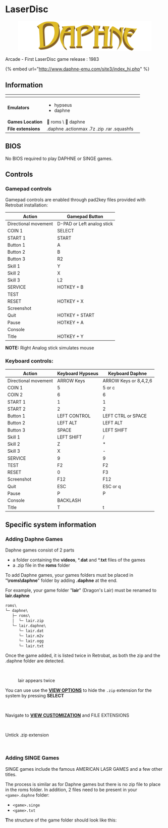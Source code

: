 # LaserDisc

<div align="left">

<figure><img src="https://raw.githubusercontent.com/fabricecaruso/es-theme-carbon/52ff37c9e265587d006945a2ba695b5a962b3a3d/art/logos/daphne.svg" alt=""><figcaption></figcaption></figure>

</div>

Arcade - First LaserDisc game release : 1983

{% embed url="http://www.daphne-emu.com/site3/index_hi.php" %}

## Information

<table data-header-hidden><thead><tr><th></th><th></th><th data-hidden></th></tr></thead><tbody><tr><td><strong>Emulators</strong></td><td><ul><li>hypseus</li><li>daphne</li></ul></td><td></td></tr><tr><td><strong>Games Location</strong></td><td><span data-gb-custom-inline data-tag="emoji" data-code="1f4c1">📁</span> roms \ <span data-gb-custom-inline data-tag="emoji" data-code="1f4c2">📂</span> daphne</td><td></td></tr><tr><td><strong>File extensions</strong></td><td>.daphne .actionmax .7z .zip .rar .squashfs</td><td></td></tr></tbody></table>

## BIOS

No BIOS required to play DAPHNE or SINGE games.

## Controls

### Gamepad controls&#x20;

Gamepad controls are enabled through pad2key files provided with Retrobat installation:

| Action               | Gamepad Button             |
| -------------------- | -------------------------- |
| Directional movement | D-PAD or Left analog stick |
| COIN 1               | SELECT                     |
| START 1              | START                      |
| Button 1             | A                          |
| Button 2             | B                          |
| Button 3             | R2                         |
| Skill 1              | Y                          |
| Skill 2              | X                          |
| Skill 3              | L2                         |
| SERVICE              | HOTKEY + B                 |
| TEST                 |                            |
| RESET                | HOTKEY + X                 |
| Screenshot           |                            |
| Quit                 | HOTKEY + START             |
| Pause                | HOTKEY + A                 |
| Console              |                            |
| Title                | HOTKEY + Y                 |

**NOTE:** Right Analog stick simulates mouse



### Keyboard controls:

| Action               | Keyboard Hypseus | Keyboard Daphne       |
| -------------------- | ---------------- | --------------------- |
| Directional movement | ARROW Keys       | ARROW Keys or 8,4,2,6 |
| COIN 1               | 5                | 5 or c                |
| COIN 2               | 6                | 6                     |
| START 1              | 1                | 1                     |
| START 2              | 2                | 2                     |
| Button 1             | LEFT CONTROL     | LEFT CTRL or SPACE    |
| Button 2             | LEFT ALT         | LEFT ALT              |
| Button 3             | SPACE            | LEFT SHIFT            |
| Skill 1              | LEFT SHIFT       | /                     |
| Skill 2              | Z                | \*                    |
| Skill 3              | X                | -                     |
| SERVICE              | 9                | 9                     |
| TEST                 | F2               | F2                    |
| RESET                | 0                | F3                    |
| Screenshot           | F12              | F12                   |
| Quit                 | ESC              | ESC or q              |
| Pause                | P                | P                     |
| Console              | BACKLASH         |                       |
| Title                | T                | t                     |

## Specific system information

### Adding Daphne Games

Daphne games consist of 2 parts

* a folder containing the **videos**, \*.**dat** and \*.**txt** files of the games
* a .zip file in the **roms** folder

To add Daphne games, your games folders must be placed in "**\roms\daphne**" folder by adding **.daphne** at the end.

For example, your game folder "**lair**" (Dragon's Lair) must be renamed to **lair.daphne**

```
roms\
└─ daphne\
   ├─ roms\
   │  └─ lair.zip
   └─ lair.daphne\
      └─ lair.dat
      └─ lair.m2v
      └─ lair.ogg
      └─ lair.txt
```

Once the game added, it is listed twice in Retrobat, as both the zip and the .daphne folder are detected.

<div align="left">

<figure><img src="https://i.imgur.com/crqriZ1.png" alt=""><figcaption><p>lair appears twice</p></figcaption></figure>

</div>

You can use use the [**VIEW OPTIONS**](../../../navigation/view-options.md) to hide the `.zip` extension for the system by pressing **SELECT**

<div align="left">

<figure><img src="https://i.imgur.com/dQngpx5.png" alt=""><figcaption></figcaption></figure>

</div>

Navigate to [**VIEW CUSTOMIZATION**](../../../navigation/view-options.md#view-options) and FILE EXTENSIONS

<div align="left">

<figure><img src="https://i.imgur.com/JT7AqDc.png" alt=""><figcaption></figcaption></figure>

</div>

Untick .zip extension

<div align="left">

<figure><img src="https://i.imgur.com/B38zdIa.png" alt=""><figcaption></figcaption></figure>

</div>

### Adding SINGE Games

SINGE games include the famous AMERICAN LASR GAMES and a few other titles.

The process is similar as for Daphne games but there is no zip file to place in the roms folder. In addition, 2 files need to be present in your `<game>.daphne` folder:

* `<game>.singe`
* `<game>.txt`

**T**he structure of the game folder should look like this:

<div align="left">

<figure><img src="https://i.imgur.com/QPFt4jZ.jpg" alt=""><figcaption></figcaption></figure>

</div>
